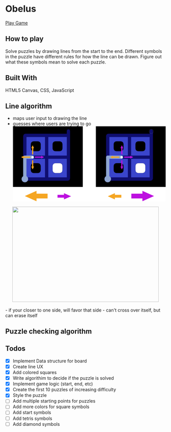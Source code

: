 # Obelus

[Play Game](http://jakebrady.me/obelus/)

## How to play
Solve puzzles by drawing lines from the start to the end. Different symbols in the puzzle have different rules for how the line can be drawn. Figure out what these symbols mean to solve each puzzle.

## Built With
HTML5 Canvas, CSS, JavaScript

## Line algorithm
- maps user input to drawing the line
- guesses where users are trying to go
![Line Direction Guessing](https://raw.githubusercontent.com/polyfish42/obelus/master/docs/Guessing.png)

<p align="center">
  <img width="460" height="300" src="http://www.fillmurray.com/460/300">
</p>
- if your closer to one side, will favor that side
- can't cross over itself, but can erase itself

## Puzzle checking algorithm

## Todos
- [X] Implement Data structure for board
- [X] Create line UX
- [X] Add colored squares
- [X] Write algorithim to decide if the puzzle is solved
- [X] Implement game logic (start, end, etc)
- [X] Create the first 10 puzzles of increasing difficulty
- [X] Style the puzzle
- [ ] Add multiple starting points for puzzles
- [ ] Add more colors for square symbols
- [ ] Add start symbols
- [ ] Add tetris symbols
- [ ] Add diamond symbols
